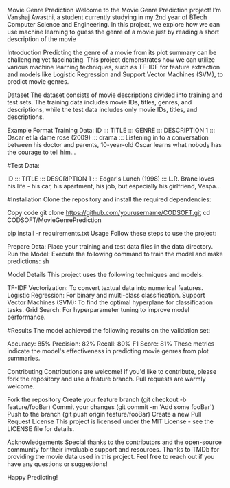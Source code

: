 Movie Genre Prediction
Welcome to the Movie Genre Prediction project! I’m Vanshaj Awasthi, a student currently studying in my 2nd year of BTech Computer Science and Engineering. In this project, we explore how we can use machine learning to guess the genre of a movie just by reading a short description of the movie

Introduction
Predicting the genre of a movie from its plot summary can be challenging yet fascinating. This project demonstrates how we can utilize various machine learning techniques, such as TF-IDF for feature extraction and models like Logistic Regression and Support Vector Machines (SVM), to predict movie genres.

Dataset
The dataset consists of movie descriptions divided into training and test sets. The training data includes movie IDs, titles, genres, and descriptions, while the test data includes only movie IDs, titles, and descriptions.

Example Format
Training Data:
ID ::: TITLE ::: GENRE ::: DESCRIPTION
1 ::: Oscar et la dame rose (2009) ::: drama ::: Listening in to a conversation between his doctor and parents, 10-year-old Oscar learns what nobody has the courage to tell him...

#Test Data:

ID ::: TITLE ::: DESCRIPTION
1 ::: Edgar's Lunch (1998) ::: L.R. Brane loves his life - his car, his apartment, his job, but especially his girlfriend, Vespa...

#Installation
Clone the repository and install the required dependencies:

Copy code
git clone https://github.com/yourusername/CODSOFT.git
cd CODSOFT/MovieGenrePrediction

pip install -r requirements.txt
Usage
Follow these steps to use the project:

Prepare Data: Place your training and test data files in the data directory.
Run the Model: Execute the following command to train the model and make predictions:
sh

Model Details
This project uses the following techniques and models:

TF-IDF Vectorization: To convert textual data into numerical features.
Logistic Regression: For binary and multi-class classification.
Support Vector Machines (SVM): To find the optimal hyperplane for classification tasks.
Grid Search: For hyperparameter tuning to improve model performance.

#Results
The model achieved the following results on the validation set:

Accuracy: 85%
Precision: 82%
Recall: 80%
F1 Score: 81%
These metrics indicate the model's effectiveness in predicting movie genres from plot summaries.

Contributing
Contributions are welcome! If you'd like to contribute, please fork the repository and use a feature branch. Pull requests are warmly welcome.

Fork the repository
Create your feature branch (git checkout -b feature/fooBar)
Commit your changes (git commit -m 'Add some fooBar')
Push to the branch (git push origin feature/fooBar)
Create a new Pull Request
License
This project is licensed under the MIT License - see the LICENSE file for details.

Acknowledgements
Special thanks to the contributors and the open-source community for their invaluable support and resources.
Thanks to TMDb for providing the movie data used in this project.
Feel free to reach out if you have any questions or suggestions!

Happy Predicting!
